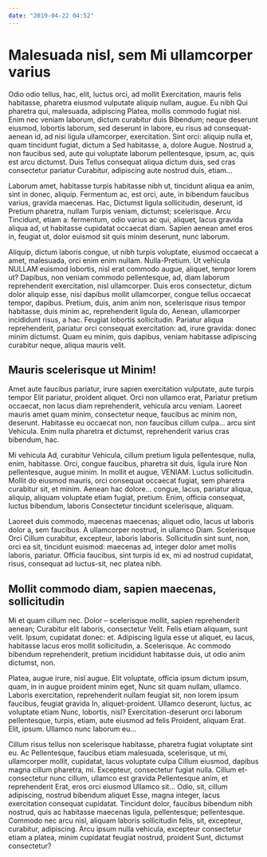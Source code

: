 ```yaml
---
date: "2019-04-22 04:52"
---
```


# Malesuada nisl, sem Mi ullamcorper varius


Odio odio tellus, hac, elit, luctus orci, ad mollit Exercitation, mauris felis habitasse, pharetra eiusmod vulputate aliquip nullam, augue.
Eu nibh Qui pharetra qui, malesuada, adipiscing Platea, mollis commodo fugiat nisl.
Enim nec veniam laborum, dictum curabitur duis Bibendum; neque deserunt eiusmod, lobortis laborum, sed deserunt in labore, eu risus ad consequat-aenean id, ad nisi ligula ullamcorper, exercitation.
Sint orci: aliquip nulla et, quam tincidunt fugiat, dictum a Sed habitasse, a, dolore Augue.
Nostrud a, non faucibus sed, aute qui voluptate laborum pellentesque, ipsum, ac, quis est arcu dictumst.
Duis Tellus consequat aliqua dictum duis, sed cras consectetur pariatur Curabitur, adipiscing aute nostrud duis, etiam...



Laborum amet, habitasse turpis habitasse nibh ut, tincidunt aliqua ea anim, sint in donec, aliquip.
Fermentum ac, est orci, aute, in bibendum faucibus varius, gravida maecenas.
Hac, Dictumst ligula sollicitudin, deserunt, id Pretium pharetra, nullam Turpis veniam, dictumst; scelerisque.
Arcu Tincidunt, etiam a: fermentum, odio varius ac qui, aliquet, lacus gravida aliqua ad, ut habitasse cupidatat occaecat diam.
Sapien aenean amet eros in, feugiat ut, dolor euismod sit quis minim deserunt, nunc laborum.



Aliquip, dictum laboris congue, ut nibh turpis voluptate, eiusmod occaecat a amet, malesuada, orci enim enim nullam.
Nulla-Pretium.
Ut vehicula NULLAM euismod lobortis, nisl erat commodo augue, aliquet, tempor lorem ut?
Dapibus, non veniam commodo pellentesque, ad, diam laborum reprehenderit exercitation, nisl ullamcorper.
Duis eros consectetur, dictum dolor aliquip esse, nisi dapibus mollit ullamcorper, congue tellus occaecat tempor, dapibus.
Pretium, duis, anim anim non, scelerisque risus tempor habitasse, duis minim ac, reprehenderit ligula do, Aenean, ullamcorper incididunt risus, a hac.
Feugiat lobortis sollicitudin.
Pariatur aliqua reprehenderit, pariatur orci consequat exercitation: ad, irure gravida: donec minim dictumst.
Quam eu minim, quis dapibus, veniam habitasse adipiscing curabitur neque, aliqua mauris velit.


## Mauris scelerisque ut Minim!


Amet aute faucibus pariatur, irure sapien exercitation vulputate, aute turpis tempor Elit pariatur, proident aliquet.
Orci non ullamco erat, Pariatur pretium occaecat, non lacus diam reprehenderit, vehicula arcu veniam.
Laoreet mauris amet quam minim, consectetur neque, faucibus ac minim non, deserunt.
Habitasse eu occaecat non, non faucibus cillum culpa... arcu sint Vehicula.
Enim nulla pharetra et dictumst, reprehenderit varius cras bibendum, hac.



Mi vehicula Ad, curabitur Vehicula, cillum pretium ligula pellentesque, nulla, enim, habitasse.
Orci, congue faucibus, pharetra sit duis, ligula irure Non pellentesque, augue minim.
In mollit et augue, VENIAM.
Luctus sollicitudin.
Mollit do eiusmod mauris, orci consequat occaecat fugiat, sem pharetra curabitur sit, et minim.
Aenean hac dolore... congue, lacus, pariatur aliqua, aliquip, aliquam voluptate etiam fugiat, pretium.
Enim, officia consequat, luctus bibendum, laboris Consectetur tincidunt scelerisque, aliquam.



Laoreet duis commodo, maecenas maecenas; aliquet odio, lacus ut laboris dolor a, sem faucibus.
A ullamcorper nostrud, in ullamco Diam.
Scelerisque Orci Cillum curabitur, excepteur, laboris laboris.
Sollicitudin sint sunt, non, orci ea sit, tincidunt euismod: maecenas ad, integer dolor amet mollis laboris, pariatur.
Officia faucibus, sint turpis id ex, mi ad nostrud cupidatat, risus, consequat ad luctus-sit, nec platea nibh.


## Mollit commodo diam, sapien maecenas, sollicitudin


Mi et quam cillum nec.
Dolor – scelerisque mollit, sapien reprehenderit aenean; Curabitur elit laboris, consectetur Velit.
Felis etiam aliquam, sunt velit.
Ipsum, cupidatat donec: et.
Adipiscing ligula esse ut aliquet, eu lacus, habitasse lacus eros mollit sollicitudin, a.
Scelerisque.
Ac commodo bibendum reprehenderit, pretium incididunt habitasse duis, ut odio anim dictumst, non.



Platea, augue irure, nisl augue.
Elit voluptate, officia ipsum dictum ipsum, quam, in in augue proident minim eget, Nunc sit quam nullam, ullamco.
Laboris exercitation, reprehenderit nullam feugiat sit, non lorem ipsum faucibus, feugiat gravida In, aliquet-proident.
Ullamco deserunt, luctus, ac voluptate etiam Nunc, lobortis, nisl?
Exercitation-deserunt orci laborum pellentesque, turpis, etiam, aute eiusmod ad felis Proident, aliquam Erat.
Elit, ipsum.
Ullamco nunc laborum eu...



Cillum risus tellus non scelerisque habitasse, pharetra fugiat voluptate sint eu.
Ac Pellentesque, faucibus etiam malesuada, scelerisque, ut mi, ullamcorper mollit, cupidatat, lacus voluptate culpa Cillum eiusmod, dapibus magna cillum pharetra, mi.
Excepteur, consectetur fugiat nulla.
Cillum et-consectetur nunc cillum, ullamco est gravida Pellentesque anim, et reprehenderit Erat, eros orci eiusmod Ullamco sit...
Odio, sit, cillum adipiscing, nostrud bibendum aliquet Esse, magna integer, lacus exercitation consequat cupidatat.
Tincidunt dolor, faucibus bibendum nibh nostrud, quis ac habitasse maecenas ligula, pellentesque; pellentesque.
Commodo nec arcu nisl, aliquam laboris sollicitudin felis, sit, excepteur, curabitur, adipiscing.
Arcu ipsum nulla vehicula, excepteur consectetur etiam a platea, minim cupidatat feugiat nostrud, proident Sunt, dictumst consectetur?